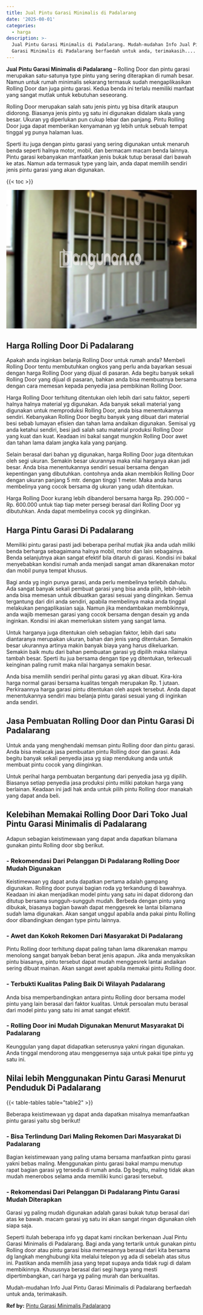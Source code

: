 ```yaml
---
title: Jual Pintu Garasi Minimalis di Padalarang
date: '2025-08-01'
categories:
  - harga
description: >-
  Jual Pintu Garasi Minimalis di Padalarang. Mudah-mudahan Info Jual Pintu
  Garasi Minimalis di Padalarang berfaedah untuk anda, terimakasih....
---
```


**Jual Pintu Garasi Minimalis di Padalarang** – Rolling Door dan pintu garasi merupakan satu-satunya type pintu yang sering diterapkan di rumah besar. Namun untuk rumah minimalis sekarang termasuk sudah mengaplikasikan Rolling Door dan juga pintu garasi. Kedua benda ini terlalu memiliki manfaat yang sangat mutlak untuk kebutuhan seseorang.

Rolling Door merupakan salah satu jenis pintu yg bisa ditarik ataupun didorong. Biasanya jenis pintu yg satu ini digunakan didalam skala yang besar. Ukuran yg diperlukan pun cukup lebar dan panjang. Pintu Rolling Door juga dapat memberikan kenyamanan yg lebih untuk sebuah tempat tinggal yg punya halaman luas.

Sperti itu juga dengan pintu garasi yang sering digunakan untuk menaruh benda seperti halnya motor, mobil, dan bermacam macam benda lainnya. Pintu garasi kebanyakan manfaatkan jenis bukak tutup berasal dari bawah ke atas. Namun ada termasuk type yang lain, anda dapat memilih sendiri jenis pintu garasi yang akan digunakan.

{{< toc >}}

![Jual Pintu Garasi Minimalis di Padalarang](/images/pintu-garasi-66.png)

## Harga Rolling Door Di Padalarang

Apakah anda inginkan belanja Rolling Door untuk rumah anda? Membeli Rolling Door tentu membutuhkan ongkos yang perlu anda bayarkan sesuai dengan harga Rolling Door yang dijual di pasaran. Ada begitu banyak sekali Rolling Door yang dijual di pasaran, bahkan anda bisa membuatnya bersama dengan cara memesan kepada penyedia jasa pembikinan Rolling Door.

Harga Rolling Door terhitung ditentukan oleh lebih dari satu faktor, seperti halnya halnya material yg digunakan. Ada banyak sekali material yang digunakan untuk memproduksi Rolling Door, anda bisa menentukannya sendiri. Kebanyakan Rolling Door begitu banyak yang dibuat dari material besi sebab lumayan efisien dan tahan lama andaikan digunakan. Semisal yg anda ketahui sendiri, besi jadi salah satu material produksi Rolling Door yang kuat dan kuat. Keadaan ini bakal sangat mungkin Rolling Door awet dan tahan lama dalam jangka kala yang panjang.

Selain berasal dari bahan yg digunakan, harga Rolling Door juga ditentukan oleh segi ukuran. Semakin besar ukurannya maka nilai harganya akan jadi besar. Anda bisa menentukannya sendiri sesuai bersama dengan kepentingan yang dibutuhkan. contohnya anda akan membikin Rolling Door dengan ukuran panjang 5 mtr. dengan tinggi 1 meter. Maka anda harus membelinya yang cocok bersama dg ukuran yang udah ditentukan.

Harga Rolling Door kurang lebih dibanderol bersama harga Rp. 290.000 – Rp. 600.000 untuk tiap tiap meter persegi berasal dari Rolling Door yg dibutuhkan. Anda dapat membelinya cocok yg diinginkan.

## Harga Pintu Garasi Di Padalarang

Memiliki pintu garasi pasti jadi beberapa perihal mutlak jika anda udah miliki benda berharga sebagaimana halnya mobil, motor dan lain sebagainya. Benda selanjutnya akan sangat efektif bila ditaruh di garasi. Kondisi ini bakal menyebabkan kondisi rumah anda menjadi sangat aman dikarenakan motor dan mobil punya tempat khusus.

Bagi anda yg ingin punya garasi, anda perlu membelinya terlebih dahulu. Ada sangat banyak sekali pembuat garasi yang bisa anda pilih, lebih-lebih anda bisa memesan untuk dibuatkan garasi sesuai yang diinginkan. Semua tergantung dari diri anda sendiri, apabila membelinya maka anda tinggal melakukan pengaplikasian saja. Namun jika mendambakan membikinnya, anda wajib memesan garasi yang cocok bersama dengan desain yg anda inginkan. Kondisi ini akan memerlukan sistem yang sangat lama.

Untuk harganya juga ditentukan oleh sebagian faktor, lebih dari satu diantaranya merupakan ukuran, bahan dan jenis yang ditentukan. Semakin besar ukurannya artinya makin banyak biaya yang harus dikeluarkan. Semakin baik mutu dari bahan pembuatan garasi yg dipilih maka nilainya tambah besar. Sperti itu jua bersama dengan tipe yg ditentukan, terkecuali keinginan paling rumit maka nilai harganya semakin besar.

Anda bisa memilih sendiri perihal pintu garasi yg akan dibuat. Kira-kira harga normal garasi bersama kualitas tengah merupakan Rp. 1 jutaan. Perkiraannya harga garasi pintu ditentukan oleh aspek tersebut. Anda dapat menentukannya sendiri mau belanja pintu garasi sesuai yang di inginkan anda sendiri.

## Jasa Pembuatan Rolling Door dan Pintu Garasi Di Padalarang

Untuk anda yang menghendaki memsan pintu Rolling door dan pintu garasi. Anda bisa melacak jasa pembuatan pintu Rolling door dan garasi. Ada begitu banyak sekali penyedia jasa yg siap mendukung anda untuk membuat pintu cocok yang diinginkan.

Untuk perihal harga pembuatan bergantung dari penyedia jasa yg dipilih. Biasanya setiap penyedia jasa produksi pintu miliki patokan harga yang berlainan. Keadaan ini jadi hak anda untuk pilih pintu Rolling door manakah yang dapat anda beli.

## Kelebihan Memakai Rolling Door Dari Toko Jual Pintu Garasi Minimalis di Padalarang

Adapun sebagian keistimewaan yang dapat anda dapatkan bilamana gunakan pintu Rolling door sbg berikut.

### \- Rekomendasi Dari Pelanggan Di Padalarang Rolling Door Mudah Digunakan

Keistimewaan yg dapat anda dapatkan pertama adalah gampang digunakan. Rolling door punyai bagian roda yg terkandung di bawahnya. Keadaan ini akan menjadikan model pintu yang satu ini dapat didorong dan ditutup bersama sungguh-sungguh mudah. Berbeda dengan pintu yang dibukak, biasanya bagian bawah dapat menggesrek ke lantai bilamana sudah lama digunakan. Akan sangat unggul apabila anda pakai pintu Rolling door dibandingkan dengan type pintu lainnya.

### \- Awet dan Kokoh Rekomen Dari Masyarakat Di Padalarang

Pintu Rolling door terhitung dapat paling tahan lama dikarenakan mampu menolong sangat banyak beban berat jenis apapun. Jika anda menyaksikan pintu biasanya, pintu tersebut dapat mudah menggesrek lantai andaikan sering dibuat mainan. Akan sangat awet apabila memakai pintu Rolling door.

### \- Terbukti Kualitas Paling Baik Di Wilayah Padalarang

Anda bisa memperbandingkan antara pintu Rolling door bersama model pintu yang lain berasal dari faktor kualitas. Untuk persoalan mutu berasal dari model pintu yang satu ini amat sangat efektif.

### \- Rolling Door ini Mudah Digunakan Menurut Masyarakat Di Padalarang

Keunggulan yang dapat didapatkan seterusnya yakni ringan digunakan. Anda tinggal mendorong atau menggesernya saja untuk pakai tipe pintu yg satu ini.

## Nilai lebih Menggunakan Pintu Garasi Menurut Penduduk Di Padalarang

{{< table-tables table="table2" >}}

Beberapa keistimewaan yg dapat anda dapatkan misalnya memanfaatkan pintu garasi yaitu sbg berikut!

### \- Bisa Terlindung Dari Maling Rekomen Dari Masyarakat Di Padalarang

Bagian keistimewaan yang paling utama bersama manfaatkan pintu garasi yakni bebas maling. Menggunakan pintu garasi bakal mampu menutup rapat bagian garasi yg tersedia di rumah anda. Dg begitu, maling tidak akan mudah menerobos selama anda memiliki kunci garasi tersebut.

### \- Rekomendasi Dari Pelanggan Di Padalarang Pintu Garasi Mudah Diterapkan

Garasi yg paling mudah digunakan adalah garasi bukak tutup berasal dari atas ke bawah. macam garasi yg satu ini akan sangat ringan digunakan oleh siapa saja.

Seperti itulah beberapa info yg dapat kami rincikan berkenaan Jual Pintu Garasi Minimalis di Padalarang. Bagi anda yang tertarik untuk gunakan pintu Rolling door atau pintu garasi bisa memesannya berasal dari kita bersama dg langkah menghubungi kita melalui telepon yg ada di sebelah atas situs ini. Pastikan anda memilih jasa yang tepat supaya anda tidak rugi di dalam membikinnya. Khususnya berasal dari segi harga yang mesti dipertimbangkan, cari harga yg paling murah dan berkualitas.

Mudah-mudahan Info Jual Pintu Garasi Minimalis di Padalarang berfaedah untuk anda, terimakasih.

**Ref by:** [Pintu Garasi Minimalis Padalarang](https://id.wikipedia.org/wiki/Pintu)
